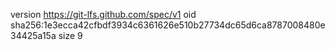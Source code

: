 version https://git-lfs.github.com/spec/v1
oid sha256:1e3ecca42cfbdf3934c6361626e510b27734dc65d6ca8787008480e34425a15a
size 9
